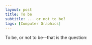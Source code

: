 ```yaml
---
layout: post
title: To be
subtitle: ... or not to be?
tags: [Computer Graphics]
---
```


To be, or not to be--that is the question: